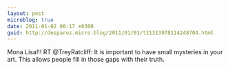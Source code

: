 ```yaml
---
layout: post
microblog: true
date: 2011-01-02 00:17 +0300
guid: http://desparoz.micro.blog/2011/01/01/t21313978114248704.html
---
```

Mona Lisa!!! RT @TreyRatcliff: It is important to have small mysteries in your art.  This allows people fill in those gaps with their truth.
